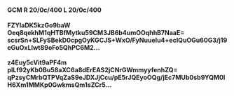 #### GCM R 20/0c/400 L 20/0c/400
**FZYlaDK5kzGo9baW**<br/>**Oeq8qekhM1qHTBfMytku59CM3JB6b4umOOqhhB7NaaE=**<br/>**scsrSn+SLFySBekD0cpgOyKGCJS+WxO/FyNuueIu4+ecIQuOGu60G3/j19eGuOxLlwt89oFo5QhPC6M2...**<br/><br/>
**z4Euy5cVit9aPF4m**<br/>**plLf92yKb0Bu58aXC6a8dErEAS2jCNrGWmmyyfenhZQ=**<br/>**qPzsyCMrbQTPVqZaS9eJDXJjCcu/pE5rJQEyoOQg/jEc7MUb0sb9YQM0lH6Xm1MMKp0GwkmsQm1sZCr5...**
